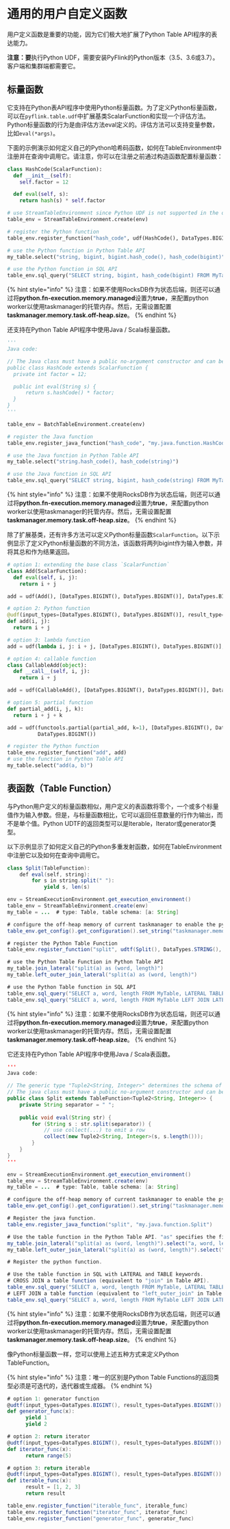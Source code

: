 # 通用的用户自定义函数

用户定义函数是重要的功能，因为它们极大地扩展了Python Table API程序的表达能力。

**注意：要**执行Python UDF，需要安装PyFlink的Python版本（3.5、3.6或3.7）。客户端和集群端都需要它。

## 标量函数

它支持在Python表API程序中使用Python标量函数。为了定义Python标量函数，可以在`pyflink.table.udf`中扩展基类ScalarFunction和实现一个评估方法。Python标量函数的行为是由评估方法eval定义的。评估方法可以支持变量参数，比如`eval(*args)`。

下面的示例演示如何定义自己的Python哈希码函数，如何在TableEnvironment中注册并在查询中调用它。请注意，你可以在注册之前通过构造函数配置标量函数：

```python
class HashCode(ScalarFunction):
  def __init__(self):
    self.factor = 12

  def eval(self, s):
    return hash(s) * self.factor

# use StreamTableEnvironment since Python UDF is not supported in the old planner under batch mode
table_env = StreamTableEnvironment.create(env)

# register the Python function
table_env.register_function("hash_code", udf(HashCode(), DataTypes.BIGINT(), DataTypes.BIGINT()))

# use the Python function in Python Table API
my_table.select("string, bigint, bigint.hash_code(), hash_code(bigint)")

# use the Python function in SQL API
table_env.sql_query("SELECT string, bigint, hash_code(bigint) FROM MyTable")
```

{% hint style="info" %}
注意：如果不使用RocksDB作为状态后端，则还可以通过将**python.fn-execution.memory.managed**设置为**true**，来配置python worker以使用taskmanager的托管内存。然后，无需设置配置**taskmanager.memory.task.off-heap.size**。
{% endhint %}

还支持在Python Table API程序中使用Java / Scala标量函数。

```python
'''
Java code:

// The Java class must have a public no-argument constructor and can be founded in current Java classloader.
public class HashCode extends ScalarFunction {
  private int factor = 12;

  public int eval(String s) {
      return s.hashCode() * factor;
  }
}
'''

table_env = BatchTableEnvironment.create(env)

# register the Java function
table_env.register_java_function("hash_code", "my.java.function.HashCode")

# use the Java function in Python Table API
my_table.select("string.hash_code(), hash_code(string)")

# use the Java function in SQL API
table_env.sql_query("SELECT string, bigint, hash_code(string) FROM MyTable")
```

{% hint style="info" %}
注意：如果不使用RocksDB作为状态后端，则还可以通过将**python.fn-execution.memory.managed**设置为**true**，来配置python worker以使用taskmanager的托管内存。然后，无需设置配置**taskmanager.memory.task.off-heap.size**。
{% endhint %}

除了扩展基类，还有许多方法可以定义Python标量函数`ScalarFunction`。以下示例显示了定义Python标量函数的不同方法，该函数将两列bigint作为输入参数，并将其总和作为结果返回。

```python
# option 1: extending the base class `ScalarFunction`
class Add(ScalarFunction):
  def eval(self, i, j):
    return i + j

add = udf(Add(), [DataTypes.BIGINT(), DataTypes.BIGINT()], DataTypes.BIGINT())

# option 2: Python function
@udf(input_types=[DataTypes.BIGINT(), DataTypes.BIGINT()], result_type=DataTypes.BIGINT())
def add(i, j):
  return i + j

# option 3: lambda function
add = udf(lambda i, j: i + j, [DataTypes.BIGINT(), DataTypes.BIGINT()], DataTypes.BIGINT())

# option 4: callable function
class CallableAdd(object):
  def __call__(self, i, j):
    return i + j

add = udf(CallableAdd(), [DataTypes.BIGINT(), DataTypes.BIGINT()], DataTypes.BIGINT())

# option 5: partial function
def partial_add(i, j, k):
  return i + j + k

add = udf(functools.partial(partial_add, k=1), [DataTypes.BIGINT(), DataTypes.BIGINT()],
          DataTypes.BIGINT())

# register the Python function
table_env.register_function("add", add)
# use the function in Python Table API
my_table.select("add(a, b)")
```

##  表函数（Table Function）

与Python用户定义的标量函数相似，用户定义的表函数将零个，一个或多个标量值作为输入参数。但是，与标量函数相比，它可以返回任意数量的行作为输出，而不是单个值。Python UDTF的返回类型可以是Iterable，Iterator或generator类型。

以下示例显示了如何定义自己的Python多重发射函数，如何在TableEnvironment中注册它以及如何在查询中调用它。

```java
class Split(TableFunction):
    def eval(self, string):
        for s in string.split(" "):
            yield s, len(s)

env = StreamExecutionEnvironment.get_execution_environment()
table_env = StreamTableEnvironment.create(env)
my_table = ...  # type: Table, table schema: [a: String]

# configure the off-heap memory of current taskmanager to enable the python worker uses off-heap memory.
table_env.get_config().get_configuration().set_string("taskmanager.memory.task.off-heap.size", '80m')

# register the Python Table Function
table_env.register_function("split", udtf(Split(), DataTypes.STRING(), [DataTypes.STRING(), DataTypes.INT()]))

# use the Python Table Function in Python Table API
my_table.join_lateral("split(a) as (word, length)")
my_table.left_outer_join_lateral("split(a) as (word, length)")

# use the Python Table function in SQL API
table_env.sql_query("SELECT a, word, length FROM MyTable, LATERAL TABLE(split(a)) as T(word, length)")
table_env.sql_query("SELECT a, word, length FROM MyTable LEFT JOIN LATERAL TABLE(split(a)) as T(word, length) ON TRUE")
```

{% hint style="info" %}
注意：如果不使用RocksDB作为状态后端，则还可以通过将**python.fn-execution.memory.managed**设置为**true**，来配置python worker以使用taskmanager的托管内存。然后，无需设置配置**taskmanager.memory.task.off-heap.size**。
{% endhint %}

它还支持在Python Table API程序中使用Java / Scala表函数。

```java
'''
Java code:

// The generic type "Tuple2<String, Integer>" determines the schema of the returned table as (String, Integer).
// The java class must have a public no-argument constructor and can be founded in current java classloader.
public class Split extends TableFunction<Tuple2<String, Integer>> {
    private String separator = " ";
    
    public void eval(String str) {
        for (String s : str.split(separator)) {
            // use collect(...) to emit a row
            collect(new Tuple2<String, Integer>(s, s.length()));
        }
    }
}
'''

env = StreamExecutionEnvironment.get_execution_environment()
table_env = StreamTableEnvironment.create(env)
my_table = ...  # type: Table, table schema: [a: String]

# configure the off-heap memory of current taskmanager to enable the python worker uses off-heap memory.
table_env.get_config().get_configuration().set_string("taskmanager.memory.task.off-heap.size", '80m')

# Register the java function.
table_env.register_java_function("split", "my.java.function.Split")

# Use the table function in the Python Table API. "as" specifies the field names of the table.
my_table.join_lateral("split(a) as (word, length)").select("a, word, length")
my_table.left_outer_join_lateral("split(a) as (word, length)").select("a, word, length")

# Register the python function.

# Use the table function in SQL with LATERAL and TABLE keywords.
# CROSS JOIN a table function (equivalent to "join" in Table API).
table_env.sql_query("SELECT a, word, length FROM MyTable, LATERAL TABLE(split(a)) as T(word, length)")
# LEFT JOIN a table function (equivalent to "left_outer_join" in Table API).
table_env.sql_query("SELECT a, word, length FROM MyTable LEFT JOIN LATERAL TABLE(split(a)) as T(word, length) ON TRUE")
```

{% hint style="info" %}
注意：如果不使用RocksDB作为状态后端，则还可以通过将**python.fn-execution.memory.managed**设置为**true**，来配置python worker以使用taskmanager的托管内存。然后，无需设置配置**taskmanager.memory.task.off-heap.size**。
{% endhint %}

像Python标量函数一样，您可以使用上述五种方式来定义Python TableFunction。

{% hint style="info" %}
注意：唯一的区别是Python Table Functions的返回类型必须是可迭代的，迭代器或生成器。
{% endhint %}

```scala
# option 1: generator function
@udtf(input_types=DataTypes.BIGINT(), result_types=DataTypes.BIGINT())
def generator_func(x):
      yield 1
      yield 2

# option 2: return iterator
@udtf(input_types=DataTypes.BIGINT(), result_types=DataTypes.BIGINT())
def iterator_func(x):
      return range(5)

# option 3: return iterable
@udtf(input_types=DataTypes.BIGINT(), result_types=DataTypes.BIGINT())
def iterable_func(x):
      result = [1, 2, 3]
      return result

table_env.register_function("iterable_func", iterable_func)
table_env.register_function("iterator_func", iterator_func)
table_env.register_function("generator_func", generator_func)
```

